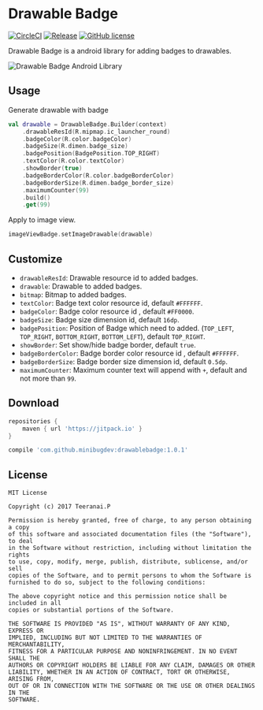 # Drawable Badge
[![CircleCI](https://circleci.com/gh/minibugdev/DrawableBadge.svg?style=shield)](https://circleci.com/gh/minibugdev/DrawableBadge)
[![Release](https://jitpack.io/v/minibugdev/DrawableBadge.svg)](https://jitpack.io/#minibugdev/DrawableBadge/1.0.1)
[![GitHub license](https://img.shields.io/badge/license-MIT-blue.svg)](https://raw.githubusercontent.com/minibugdev/DrawableBadge/master/LICENSE)

Drawable Badge is a android library for adding badges to drawables.

![Drawable Badge Android Library](https://github.com/minibugdev/DrawableBadge/blob/master/screenshot.png?raw=true)

## Usage
Generate drawable with badge
``` kotlin
val drawable = DrawableBadge.Builder(context)
    .drawableResId(R.mipmap.ic_launcher_round)
    .badgeColor(R.color.badgeColor)
    .badgeSize(R.dimen.badge_size)
    .badgePosition(BadgePosition.TOP_RIGHT)
    .textColor(R.color.textColor)
    .showBorder(true)
    .badgeBorderColor(R.color.badgeBorderColor)
    .badgeBorderSize(R.dimen.badge_border_size)
    .maximumCounter(99)
    .build()
    .get(99)
```
Apply to image view.
``` kotlin
imageViewBadge.setImageDrawable(drawable) 
```

## Customize
- `drawableResId`: Drawable resource id to added badges.
- `drawable`: Drawable to added badges.
- `bitmap`: Bitmap  to added badges.
- `textColor`: Badge text color resource id, default `#FFFFFF`.
- `badgeColor`: Badge color resource id , default `#FF0000`.
- `badgeSize`: Badge size dimension id, default `16dp`.
- `badgePosition`: Position of Badge which need to added. (`TOP_LEFT`, `TOP_RIGHT`, `BOTTOM_RIGHT`, `BOTTOM_LEFT`), default `TOP_RIGHT`.
- `showBorder`: Set show/hide badge border, default `true`.
- `badgeBorderColor`: Badge border color resource id , default `#FFFFFF`.
- `badgeBorderSize`: Badge border size dimension id, default `0.5dp`.
- `maximumCounter`: Maximum counter text will append with `+`, default and not more than `99`.

## Download
``` groovy
repositories {
    maven { url 'https://jitpack.io' }
}
```

``` groovy
compile 'com.github.minibugdev:drawablebadge:1.0.1'
```


## License
```
MIT License

Copyright (c) 2017 Teeranai.P

Permission is hereby granted, free of charge, to any person obtaining a copy
of this software and associated documentation files (the "Software"), to deal
in the Software without restriction, including without limitation the rights
to use, copy, modify, merge, publish, distribute, sublicense, and/or sell
copies of the Software, and to permit persons to whom the Software is
furnished to do so, subject to the following conditions:

The above copyright notice and this permission notice shall be included in all
copies or substantial portions of the Software.

THE SOFTWARE IS PROVIDED "AS IS", WITHOUT WARRANTY OF ANY KIND, EXPRESS OR
IMPLIED, INCLUDING BUT NOT LIMITED TO THE WARRANTIES OF MERCHANTABILITY,
FITNESS FOR A PARTICULAR PURPOSE AND NONINFRINGEMENT. IN NO EVENT SHALL THE
AUTHORS OR COPYRIGHT HOLDERS BE LIABLE FOR ANY CLAIM, DAMAGES OR OTHER
LIABILITY, WHETHER IN AN ACTION OF CONTRACT, TORT OR OTHERWISE, ARISING FROM,
OUT OF OR IN CONNECTION WITH THE SOFTWARE OR THE USE OR OTHER DEALINGS IN THE
SOFTWARE. 
```
